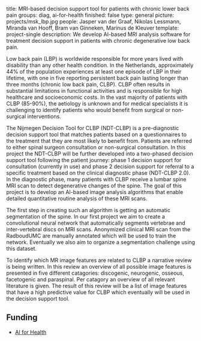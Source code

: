 title: MRI-based decision support tool for patients with chronic lower back pain
groups: diag, ai-for-health 
finished: false
type: general
picture: projects/msk_lbp.jpg
people: Jasper van der Graaf, Nikolas Lessmann, Miranda van Hooff, Bram van Ginneken, Marinus de Kleuver 
template: project-single
description: We develop AI-based MRI analysis software for treatment decision support in patients with chronic degenerative low back pain.

Low back pain (LBP) is worldwide responsible for more years lived with disability than any other health condition. In the Netherlands, approximately 44% of the population experiences at least one episode of LBP in their lifetime, with one in five reporting persistent back pain lasting longer than three months (chronic low back pain, CLBP). CLBP often results in substantial limitations in functional activities and is responsible for high healthcare and socioeconomic costs. In the vast majority of patients with CLBP (85-90%), the aetiology is unknown and for medical specialists it is challenging to identify patients who would benefit from surgical or non-surgical interventions.

The Nijmegen Decision Tool for CLBP (NDT-CLBP) is a pre-diagnostic decision support tool that matches patients based on a questionnaires to the treatment that they are most likely to benefit from. Patients are referred to either spinal surgeon consultation or non-surgical consultation. In this project the NDT-CLBP will be further developed into a two-phased decision support tool following the patient journey: phase 1 decision support for consultation (currently in use) and phase 2 decision support for referral to a specific treatment based on the clinical diagnostic phase (NDT-CLBP 2.0). In the diagnostic phase, many patients with CLBP receive a lumbar spine MRI scan to detect degenerative changes of the spine. The goal of this project is to develop an AI-based image analysis algorithms that enable detailed quantitative routine analysis of these MRI scans.

The first step in creating such an algorithm is getting an automatic segmentation of the spine. In our first project we aim to create a convolutional neural network that automatically segments vertebrae and inter-vertebral discs on MRI scans. Anonymized clinical MRI scan from the RadboudUMC are manually annotated which will be used to train the network. Eventually we also aim to organize a segmentation challenge using this dataset. 

To identify which MR image features are related to CLBP a narrative review is being written. In this review an overview of all possible image features is presented in five different catagories: discogenic, neurogenic, osseous, facetogenic and paraspinal. Per catagory an overview of all relevant literature is given. The result of this review will be a list of image features that have a high predictive value for CLBP which eventually will be used in the decision support tool. 

## Funding
* [AI for Health](https://www.ai-for-health.nl/)
